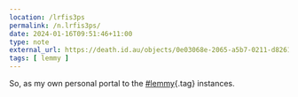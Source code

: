 ```yaml
---
location: /lrfis3ps
permalink: /n.lrfis3ps/
date: 2024-01-16T09:51:46+11:00
type: note
external_url: https://death.id.au/objects/0e03068e-2065-a5b7-0211-d82611024228
tags: [ lemmy ]
---
```


So, as my own personal portal to the [#lemmy](/tag/lemmy){.tag} instances.
